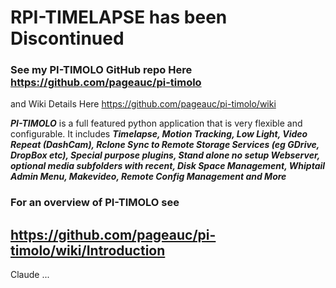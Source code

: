 # RPI-TIMELAPSE has been Discontinued

### See my PI-TIMOLO GitHub repo Here https://github.com/pageauc/pi-timolo
and Wiki Details Here https://github.com/pageauc/pi-timolo/wiki

***PI-TIMOLO*** is a full featured python application that is very flexible and
configurable. It includes ***Timelapse, Motion Tracking, Low Light, Video
Repeat (DashCam), Rclone Sync to Remote Storage Services (eg GDrive, DropBox
etc), Special purpose plugins, Stand alone no setup Webserver, optional media
subfolders with recent, Disk Space Management, Whiptail Admin Menu, Makevideo, Remote
Config Management and More***

### For an overview of PI-TIMOLO see
## https://github.com/pageauc/pi-timolo/wiki/Introduction

Claude ...
